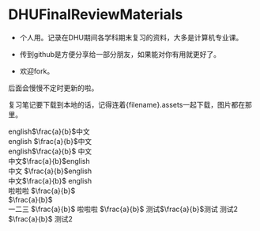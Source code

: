 # DHUFinalReviewMaterials

- 个人用。记录在DHU期间各学科期末复习的资料，大多是计算机专业课。

- 传到github是方便分享给一部分朋友，如果能对你有用就更好了。
- 欢迎fork。

后面会慢慢不定时更新的啦。

复习笔记要下载到本地的话，记得连着{filename}.assets一起下载，图片都在那里。

english$\frac{a}{b}$中文  
english $\frac{a}{b}$中文  
english$\frac{a}{b}$ 中文  
中文$\frac{a}{b}$english  
中文 $\frac{a}{b}$english  
中文$\frac{a}{b}$ english  
啦啦啦 $\frac{a}{b}$  
$\frac{a}{b}$  
一二三 $\frac{a}{b}$ 
啦啦啦       $\frac{a}{b}$ 
测试$\frac{a}{b}$测试
测试2 $\frac{a}{b}$ 测试2